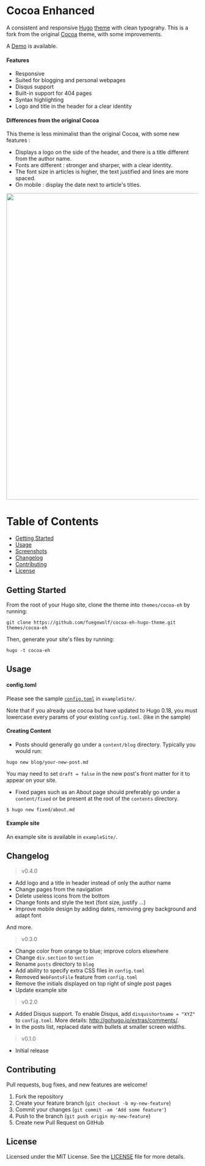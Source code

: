# Cocoa Enhanced

A consistent and responsive [Hugo](http://gohugo.io) [theme](https://github.com/spf13/hugoThemes/) with clean typograhy. This is a fork from the original [Cocoa](https://www.github.com/nishanths/cocoa-hugo-theme) theme, with some improvements.

A [Demo](https://kodewolf.com) is available.

#### Features

* Responsive
* Suited for blogging and personal webpages
* Disqus support
* Built-in support for 404 pages
* Syntax highlighting
* Logo and title in the header for a clear identity

#### Differences from the original Cocoa

This theme is less minimalist than the original Cocoa, with some new features :

* Displays a logo on the side of the header, and there is a title different from the author name.
* Fonts are different : stronger and sharper, with a clear identity.
* The font size in articles is higher, the text justified and lines are more spaced.
* On mobile : display the date next to article's titles.

<img src="https://raw.githubusercontent.com/fuegowolf/cocoa-eh-hugo-theme/master/images/screenshot.png" width="800">

# Table of Contents

* [Getting Started](#getting-started)
* [Usage](#usage)
* [Screenshots](#screenshots)
* [Changelog](#changelog)
* [Contributing](#contributing)
* [License](#license)

## Getting Started 

From the root of your Hugo site, clone the theme into `themes/cocoa-eh` by running:

````
git clone https://github.com/fuegowolf/cocoa-eh-hugo-theme.git themes/cocoa-eh
````

Then, generate your site's files by running:

````
hugo -t cocoa-eh
````

## Usage

#### config.toml

Please see the sample [`config.toml`](https://github.com/fuegowolf/cocoa-eh-hugo-theme/blob/master/exampleSite/config.toml) in `exampleSite/`.

Note that if you already use cocoa but have updated to Hugo 0.18, you must lowercase every params of your existing `config.toml`. (like in the sample)

#### Creating Content

* Posts should generally go under a `content/blog` directory. Typically you would run:

````
hugo new blog/your-new-post.md
````

You may need to set `draft = false` in the new post's front matter for it to appear on your site.

* Fixed pages such as an About page should preferably go under a `content/fixed` or be present at the root of the `contents` directory.

````
$ hugo new fixed/about.md
````

#### Example site

An example site is available in `exampleSite/`.

## Changelog

> v0.4.0

- Add logo and a title in header instead of only the author name
- Change pages from the navigation
- Delete useless icons from the bottom
- Change fonts and style the text (font size, justify ...)
- Improve mobile design by adding dates, removing grey background and adapt font

And more.

> v0.3.0

- Change color from orange to blue; improve colors elsewhere
- Change `div.section` to `section`
- Rename  `posts` directory to `blog`
- Add ability to specify extra CSS files in `config.toml`
- Removed `WebFontsFile` feature from `config.toml`
- Remove the initials displayed on top right of single post pages
- Update example site

> v0.2.0

* Added Disqus support. To enable Disqus, add `disqusshortname = "XYZ"` to `config.toml`. More details: <http://gohugo.io/extras/comments/>.
* In the posts list, replaced date with bullets at smaller screen widths.

> v0.1.0

* Initial release

## Contributing

Pull requests, bug fixes, and new features are welcome!

1. Fork the repository
2. Create your feature branch (`git checkout -b my-new-feature`)
3. Commit your changes (`git commit -am 'Add some feature'`)
4. Push to the branch (`git push origin my-new-feature`)
5. Create new Pull Request on GitHub

## License

Licensed under the MIT License. See the [LICENSE](https://github.com/fuegowolf/cocoa-eh-hugo-theme/blob/master/LICENSE.md) file for more details.

